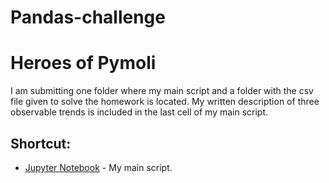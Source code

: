 # Pandas-challenge
# Heroes of Pymoli
I am submitting one folder where my main script and a folder with the csv file given to solve the homework is located.
My written description of three observable trends is included in the last cell of my main script. 
## Shortcut:
* [Jupyter Notebook](HeroesOfPymoli/SolutionforHeroes.ipynb) - My main script.
